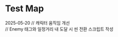 <h1>Test Map</h1>

<div>2025-05-20 // 캐릭터 움직임 개선 <br>
           // Enemy 태그와 일정거리 내 도달 시 씬 전환 스크립트 작성</div>
           
